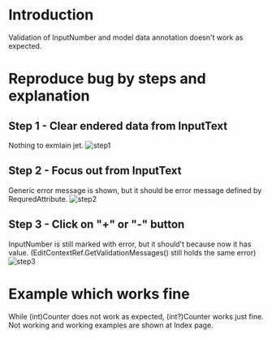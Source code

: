 # Introduction
Validation of InputNumber and model data annotation doesn't work as expected.

# Reproduce bug by steps and explanation
## Step 1 - Clear endered data from InputText
Nothing to exmlain jet.
![step1](https://user-images.githubusercontent.com/80749332/205308614-9f26a2e1-cabd-43e7-8d7b-ba8154e12173.png)

## Step 2 - Focus out from InputText
Generic error message is shown, but it should be error message defined by RequredAttribute.
![step2](https://user-images.githubusercontent.com/80749332/205308663-474cb470-bc10-423a-b4e8-b7002654f7d9.png)

## Step 3 - Click on "+" or "-" button
InputNumber is still marked with error, but it should't because now it has value.
(EditContextRef.GetValidationMessages() still holds the same error)
![step3](https://user-images.githubusercontent.com/80749332/205308706-a453995a-4158-4435-b2e0-eaae47a426a4.png)

# Example which works fine
While (int)Counter does not work as expected, (int?)Counter works just fine.
Not working and working examples are shown at Index page.


